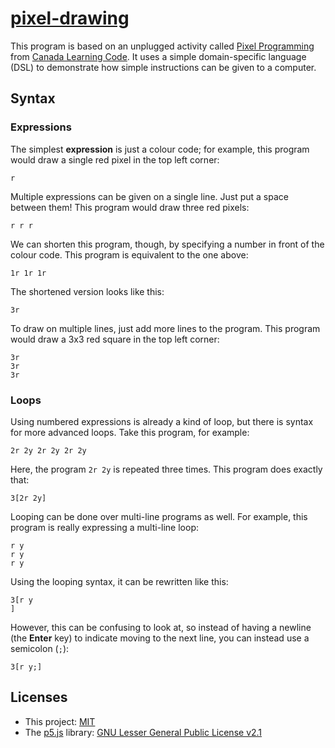 # [pixel-drawing](https://adoxography.github.io/pixel-drawing/)

This program is based on an unplugged activity called [Pixel Programming](https://docs.google.com/document/d/1S__G3fasIgUhkeCkbC91TXHmhOF_MgwdKarz80bsvFE/edit?usp=sharing) from [Canada Learning Code](https://www.canadalearningcode.ca). It uses a simple domain-specific language (DSL) to demonstrate how simple instructions can be given to a computer.

## Syntax

### Expressions
The simplest **expression** is just a colour code; for example, this program would draw a single red pixel in the top left corner:

```
r
```

Multiple expressions can be given on a single line. Just put a space between them! This program would draw three red pixels:

```
r r r
```

We can shorten this program, though, by specifying a number in front of the colour code. This program is equivalent to the one above:

```
1r 1r 1r
```

The shortened version looks like this:

```
3r
```

To draw on multiple lines, just add more lines to the program. This program would draw a 3x3 red square in the top left corner:

```
3r
3r
3r
```

### Loops
Using numbered expressions is already a kind of loop, but there is syntax for more advanced loops. Take this program, for example:

```
2r 2y 2r 2y 2r 2y
```

Here, the program `2r 2y` is repeated three times. This program does exactly that:

```
3[2r 2y]
```

Looping can be done over multi-line programs as well. For example, this program is really expressing a multi-line loop:

```
r y
r y
r y
```

Using the looping syntax, it can be rewritten like this:

```
3[r y
]
```

However, this can be confusing to look at, so instead of having a newline (the **Enter** key) to indicate moving to the next line, you can instead use a semicolon (`;`):

```
3[r y;]
```

## Licenses
* This project: [MIT](https://github.com/adoxography/pixel-drawing/blob/master/LICENSE)
* The [p5.js](https://github.com/processing/p5.js) library: [GNU Lesser General Public License v2.1](https://github.com/processing/p5.js/blob/master/license.txt)
